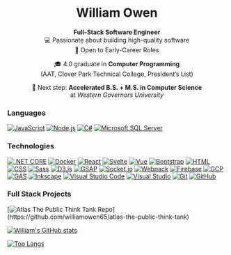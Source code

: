 <div align="center">

# William Owen  

**Full-Stack Software Engineer**  
💻 Passionate about building high-quality software  
🌱 Open to Early-Career Roles  

🎓 4.0 graduate in **Computer Programming**  
(AAT, Clover Park Technical College, President’s List)  

🚀 Next step: **Accelerated B.S. + M.S. in Computer Science**  
at *Western Governors University*  

</div>

### Languages

[![JavaScript](https://img.shields.io/badge/-JavaScript-F7DF1E?&logo=JavaScript&logoColor=000)](#)
[![Node.js](https://img.shields.io/badge/-Node.js-339933?&logo=node.js&logoColor=white)](#)
[![C#](https://custom-icon-badges.demolab.com/badge/C%23-%23239120.svg?logo=cshrp&logoColor=white)](#)
[![Microsoft SQL Server](https://custom-icon-badges.demolab.com/badge/Microsoft%20SQL%20Server-CC2927?logo=mssqlserver-white&logoColor=white)](#)



### Technologies

[![.NET CORE](https://img.shields.io/badge/-ASP.NET_Core_MVC-512BD4?&logo=dotnet&logoColor=white)](#)
[![Docker](https://img.shields.io/badge/-Docker-2496ED?&logo=Docker&logoColor=white)](#)
[![React](https://img.shields.io/badge/-React-61DAFB?&logo=React&logoColor=000)](#)
[![Svelte](https://img.shields.io/badge/-Svelte-FF3E00?&logo=Svelte&logoColor=fff)](#)
[![Vue](https://img.shields.io/badge/-Vue-4FC08D?&logo=vue.js&logoColor=fff)](#)
[![Bootstrap](https://img.shields.io/badge/-Bootstrap-7952B3?&logo=Bootstrap&logoColor=white)](#)
[![HTML](https://img.shields.io/badge/-HTML-E34F26?&logo=html5&logoColor=white)](#)
[![CSS](https://img.shields.io/badge/-CSS-1572B6?&logo=css3&logoColor=white)](#)
[![Sass](https://img.shields.io/badge/-Sass-CC6699?&logo=sass&logoColor=white)](#)
[![D3.js](https://img.shields.io/badge/-D3.js-F9A03C?&logo=d3.js&logoColor=white)](#)
[![GSAP](https://img.shields.io/badge/-GSAP-88CE02?&logo=greensock&logoColor=fff)](#)
[![Socket.io](https://img.shields.io/badge/-Socket.io-010101?&logo=socket.io&logoColor=fff)](#)
[![Webpack](https://img.shields.io/badge/-Webpack-8DD6F9?&logo=webpack&logoColor=000)](#)
[![Firebase](https://img.shields.io/badge/-Firebase-FFCA28?&logo=firebase&logoColor=000)](#)
[![GCP](https://img.shields.io/badge/-Google_Cloud_Platform-4285F4?&logo=googlecloud&logoColor=white)](#)
[![GAS](https://img.shields.io/badge/-Google_Apps_Script-34A853?&logo=google&logoColor=white)](#)
[![Inkscape](https://img.shields.io/badge/-Inkscape-000000?&logo=inkscape&logoColor=white)](#)
[![Visual Studio Code](https://custom-icon-badges.demolab.com/badge/Visual%20Studio%20Code-0078d7.svg?logo=vsc&logoColor=white)](#)
[![Visual Studio](https://custom-icon-badges.demolab.com/badge/Visual%20Studio-5C2D91.svg?&logo=visualstudio&logoColor=white)](#)
[![Git](https://img.shields.io/badge/-Git-F05032?logo=git&logoColor=white)](#)
[![GitHub](https://img.shields.io/badge/-GitHub-181717?logo=github&logoColor=white)](#)




### Full Stack Projects

[![Atlas The Public Think Tank Repo](https://img.shields.io/badge/-🌎Atlas:_The_Public_Think_Tank-efde5f?)](https://github.com/williamowen65/atlas-the-public-think-tank)




[![![William's GitHub stats](https://github-readme-stats.vercel.app/api?username=williamowen65&show_icons=true&theme=radical)](https://github-readme-stats.vercel.app/api?username=williamowen65&show_icons=true&theme=radical)](#)


[![![Top Langs](https://github-readme-stats.vercel.app/api/top-langs/?username=williamowen65&layout=donut&theme=radical)](https://github-readme-stats.vercel.app/api/top-langs/?username=williamowen65&layout=donut&theme=radical)](#)

